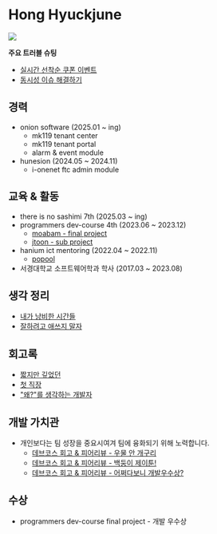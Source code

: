 # Hong Hyuckjune

<a href="https://hongdosan.tistory.com/"><img src="http://img.shields.io/badge/-Tech%20blog-red?style=flat-square&logo=tistory&link=https://hongdosan.tistory.com/"></a>

**주요 트러블 슈팅**
- [실시간 선착순 쿠폰 이벤트](https://hongdosan.tistory.com/376)
- [동시성 이슈 해결하기](https://hongdosan.tistory.com/373)

## 경력
- onion software (2025.01 ~ ing)
   - mk119 tenant center
   - mk119 tenant portal
   - alarm & event module
- hunesion (2024.05 ~ 2024.11)
   - i-onenet ftc admin module

## 교육 & 활동
- there is no sashimi 7th (2025.03 ~ ing)
- programmers dev-course 4th (2023.06 ~ 2023.12)
   - [moabam - final project](https://github.com/team-moabam/moabam-BE)
   - [jtoon - sub project](https://github.com/prgrms-be-devcourse/BE-04-JTOON)
- hanium ict mentoring (2022.04 ~ 2022.11)
   - [popool](https://github.com/Backble/popool)
- 서경대학교 소프트웨어학과 학사 (2017.03 ~ 2023.08)

## 생각 정리
- [내가 낭비한 시간들](https://hongdosan.tistory.com/409)
- [잘하려고 애쓰지 말자](https://hongdosan.tistory.com/408)

## 회고록
- [짧지만 깊었던](https://hongdosan.tistory.com/407)
- [첫 직장](https://hongdosan.tistory.com/388)
- ["왜?"를 생각하는 개발자](https://hongdosan.tistory.com/383)

## 개발 가치관
- 개인보다는 팀 성장을 중요시여겨 팀에 융화되기 위해 노력합니다.
    - [데브코스 회고 & 피어리뷰 - 우물 안 개구리](https://hongdosan.tistory.com/328)
    - [데브코스 회고 & 피어리뷰 - 백둥이 제이툰!](https://hongdosan.tistory.com/379)
    - [데브코스 회고 & 피어리뷰 - 어쩌다보니 개발우수상?](https://hongdosan.tistory.com/382)

## 수상
- programmers dev-course final project - 개발 우수상
